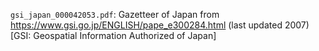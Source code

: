 `gsi_japan_000042053.pdf`: Gazetteer of Japan from https://www.gsi.go.jp/ENGLISH/pape_e300284.html 
(last updated 2007) [GSI: Geospatial Information Authorized of Japan]